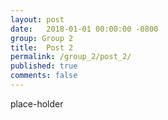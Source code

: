 ```yaml
---
layout: post
date:   2018-01-01 00:00:00 -0800
group: Group 2
title:  Post 2
permalink: /group_2/post_2/
published: true
comments: false
---
```


place-holder

